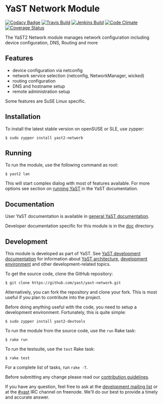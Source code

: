 YaST Network Module
======================

[![Codacy Badge](https://api.codacy.com/project/badge/Grade/e463adbd816c4e6eb1b012ec3b0dc1c8)](https://www.codacy.com/app/mchf/yast-network?utm_source=github.com&utm_medium=referral&utm_content=yast/yast-network&utm_campaign=badger)
[![Travis Build](https://travis-ci.org/yast/yast-network.svg?branch=master)](https://travis-ci.org/yast/yast-network)
[![Jenkins Build](http://img.shields.io/jenkins/s/https/ci.opensuse.org/yast-network-master.svg)](https://ci.opensuse.org/view/Yast/job/yast-network-master/)
[![Code Climate](https://codeclimate.com/github/yast/yast-network/badges/gpa.svg)](https://codeclimate.com/github/yast/yast-network)
[![Coverage Status](https://coveralls.io/repos/yast/yast-network/badge.png)](https://coveralls.io/r/yast/yast-network)

The YaST2 Network module manages network configuration including device configuration,
DNS, Routing and more

Features
--------

  * device configuration via netconfig
  * network service selection (netconfig, NetworkManager, wicked)
  * routing configuration
  * DNS and hostname setup
  * remote administration setup

Some features are SuSE Linux specific.

Installation
------------

To install the latest stable version on openSUSE or SLE, use zypper:

    $ sudo zypper install yast2-network

Running
-------

To run the module, use the following command as root:

    $ yast2 lan

This will start complex dialog with most of features available.
For more options see section on [running YaST](https://en.opensuse.org/SDB:Starting_YaST) 
in the YaST documentation.

Documentation
-------------

User YaST documentation is available in [general YaST documentation](https://en.opensuse.org/Portal:YaST).

Developer documentation specific for this module is in the [doc](doc)
directory.

Development
-----------

This module is developed as part of YaST. See
[YaST development documentation](
  https://en.opensuse.org/openSUSE:YaST_development)
for information about [YaST architecture](
  https://en.opensuse.org/openSUSE:YaST:_Architecture_Overview),
[development environment](
https://en.opensuse.org/openSUSE:YaST:_Preparing_the_Development_Environment)
and other development-related topics.

To get the source code, clone the GitHub repository:

    $ git clone https://github.com/yast/yast-network.git

Alternatively, you can fork the repository and clone your fork. This is most
useful if you plan to contribute into the project.

Before doing anything useful with the code, you need to setup a development
environment. Fortunately, this is quite simple:

    $ sudo zypper install yast2-devtools

To run the module from the source code, use the `run` Rake task:

    $ rake run

To run the testsuite, use the `test` Rake task:

    $ rake test

For a complete list of tasks, run `rake -T`.

Before submitting any change please read our [contribution
guidelines](CONTRIBUTING.md).

If you have any question, feel free to ask at the [development mailing
list](http://lists.opensuse.org/yast-devel/) or at the
[#yast](https://webchat.freenode.net/?channels=%23yast) IRC channel on freenode.
We'll do our best to provide a timely and accurate answer.
